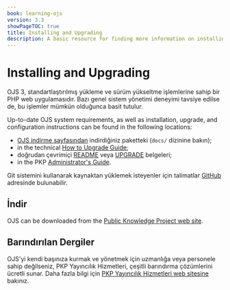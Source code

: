 ```yaml
---
book: learning-ojs
version: 3.3
showPageTOC: true
title: Installing and Upgrading
description: A basic resource for finding more information on installing or upgrading OJS, or locating an OJS host.
---
```


# Installing and Upgrading

OJS 3, standartlaştırılmış yükleme ve sürüm yükseltme işlemlerine sahip bir PHP web uygulamasıdır. Bazı genel sistem yönetimi deneyimi tavsiye edilse de, bu işlemler mümkün olduğunca basit tutulur.

Up-to-date OJS system requirements, as well as installation, upgrade, and configuration instructions can be found in the following locations:

* [OJS indirme sayfasından](https://pkp.sfu.ca/ojs/ojs_download/) indirdiğiniz paketteki (`docs/` dizinine bakın);
* in the technical [How to Upgrade Guide](/dev/upgrade-guide/);
* doğrudan çevrimiçi [README](https://pkp.sfu.ca/ojs/README) veya [UPGRADE](https://pkp.sfu.ca/ojs/UPGRADE) belgeleri;
* in the PKP [Administrator's Guide](/admin-guide/).

Git sistemini kullanarak kaynaktan yüklemek isteyenler için talimatlar [GitHub](https://github.com/pkp/ojs) adresinde bulunabilir.

## İndir

OJS can be downloaded from the [Public Knowledge Project web site](https://pkp.sfu.ca).

## Barındırılan Dergiler

OJS'yi kendi başınıza kurmak ve yönetmek için uzmanlığa veya personele sahip değilseniz, PKP Yayıncılık Hizmetleri, çeşitli barındırma çözümlerini ücretli sunar. Daha fazla bilgi için [PKP Yayıncılık Hizmetleri web sitesine](https://pkpservices.sfu.ca) bakınız.
